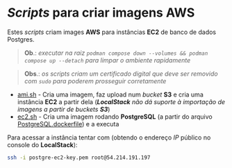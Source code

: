 # _Scripts_ para criar imagens **AWS**

Estes _scripts_ criam images **AWS** para instâncias **EC2** de banco de dados Postgres.

> **Ob**.: _executar na raiz `podman compose down --volumes && podman compose up --detach` para limpar o ambiente rapidamente_

> **Obs**.: _os scripts criam um certificado digital que deve ser removido com `sudo` para poderem prosseguir corretamente_

* [ami.sh](./ami.sh) - Cria uma imagem, faz upload num _bucket_ **S3** e cria uma instância **EC2** a partir dela (_**LocalStack** não dá suporte à importação de imagens a partir de _buckets_ **S3**_)
* [ec2.sh](./ec2.sh) - Cria uma imagem rodando **PostgreSQL** (a partir do arquivo [PostgreSQL.dockerfile](./PostgreSQL.dockerfile)) e a executa

Para acessar a instância tentar com (obtendo o endereço _IP_ público no console do **LocalStack**):

```sh
ssh -i postgre-ec2-key.pem root@54.214.191.197
```
